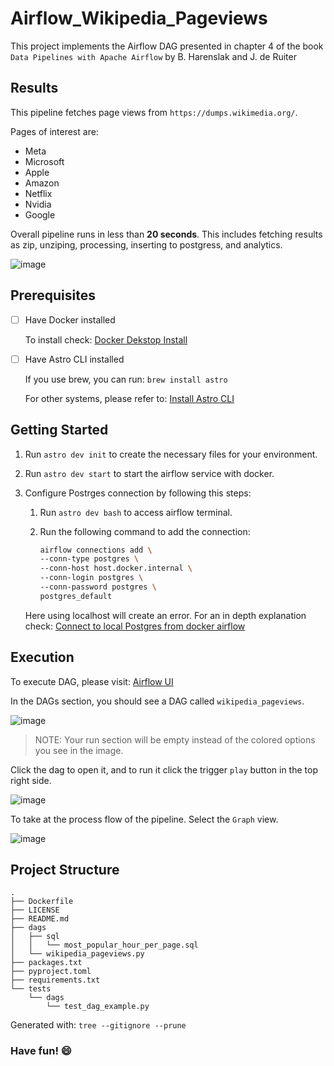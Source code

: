 # Airflow_Wikipedia_Pageviews

This project implements the Airflow DAG presented in chapter 4 of the book `Data Pipelines with Apache Airflow` by B. Harenslak and J. de Ruiter

## Results

This pipeline fetches page views from `https://dumps.wikimedia.org/`.

Pages of interest are:

- Meta
- Microsoft
- Apple
- Amazon
- Netflix
- Nvidia
- Google

Overall pipeline runs in less than **20 seconds**. This includes fetching results as zip, unziping, processing, inserting to postgress, and analytics.

![image](https://github.com/kevinknights29/Airflow_Wikipedia_Pageviews/assets/74464814/b84abad0-a8f6-4a54-bc7f-b1ddb3b6041e)

## Prerequisites

- [ ] Have Docker installed

    To install check: [Docker Dekstop Install](https://www.docker.com/products/docker-desktop/)

- [ ] Have Astro CLI installed

    If you use brew, you can run: `brew install astro`

    For other systems, please refer to: [Install Astro CLI](https://docs.astronomer.io/astro/cli/install-cli)

## Getting Started

1. Run `astro dev init` to create the necessary files for your environment.

2. Run `astro dev start` to start the airflow service with docker.

3. Configure Postrges connection by following this steps:

    1. Run `astro dev bash` to access airflow terminal.

    2. Run the following command to add the connection:

        ```bash
        airflow connections add \
        --conn-type postgres \
        --conn-host host.docker.internal \
        --conn-login postgres \
        --conn-password postgres \
        postgres_default
        ```

    Here using localhost will create an error. For an in depth explanation check: [Connect to local Postgres from docker airflow](https://stackoverflow.com/questions/72452675/connect-to-local-postgres-from-docker-airflow)

## Execution

To execute DAG, please visit: [Airflow UI](http://localhost:8080/)

In the DAGs section, you should see a DAG called `wikipedia_pageviews`.

![image](https://github.com/kevinknights29/Airflow_Wikipedia_Pageviews/assets/74464814/411871d2-a9c5-4249-a16e-6e3018d9c925)

> NOTE: Your run section will be empty instead of the colored options you see in the image.

Click the dag to open it, and to run it click the trigger `play` button in the top right side.

![image](https://github.com/kevinknights29/Airflow_Wikipedia_Pageviews/assets/74464814/7e19d15a-f857-4f1a-9724-591523568d39)

To take at the process flow of the pipeline. Select the `Graph` view.

![image](https://github.com/kevinknights29/Airflow_Wikipedia_Pageviews/assets/74464814/d36a038f-51bf-4ad8-b6da-02589c30652e)

## Project Structure

```text
.
├── Dockerfile
├── LICENSE
├── README.md
├── dags
│   ├── sql
│   │   └── most_popular_hour_per_page.sql
│   └── wikipedia_pageviews.py
├── packages.txt
├── pyproject.toml
├── requirements.txt
└── tests
    └── dags
        └── test_dag_example.py
```

Generated with: `tree --gitignore --prune`

### Have fun! 😄
